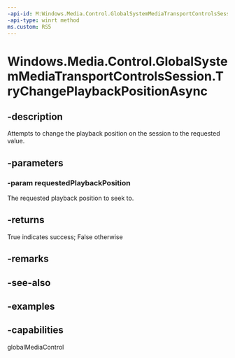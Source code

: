 ```yaml
---
-api-id: M:Windows.Media.Control.GlobalSystemMediaTransportControlsSession.TryChangePlaybackPositionAsync(System.Int64)
-api-type: winrt method
ms.custom: RS5
---
```


<!-- Method syntax.
public IAsyncOperation<bool> GlobalSystemMediaTransportControlsSession.TryChangePlaybackPositionAsync(Int64 requestedPlaybackPosition)
-->

# Windows.Media.Control.GlobalSystemMediaTransportControlsSession.TryChangePlaybackPositionAsync

## -description
Attempts to change the playback position on the session to the requested value.

## -parameters
### -param requestedPlaybackPosition
The requested playback position to seek to.

## -returns
True indicates success; False otherwise

## -remarks

## -see-also

## -examples

## -capabilities
globalMediaControl


